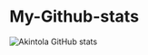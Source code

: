 # My-Github-stats
![Akintola GitHub stats](https://github-readme-stats.vercel.app/api?username=Akintola-stephen&show_icons=true&theme=radical)
